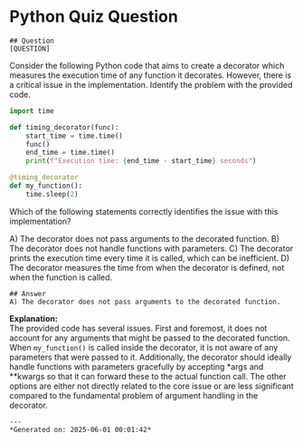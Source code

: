 # Python Quiz Question
    
    ## Question
    [QUESTION]  
Consider the following Python code that aims to create a decorator which measures the execution time of any function it decorates. However, there is a critical issue in the implementation. Identify the problem with the provided code.

```python
import time

def timing_decorator(func):
    start_time = time.time()
    func()
    end_time = time.time()
    print(f"Execution time: {end_time - start_time} seconds")

@timing_decorator
def my_function():
    time.sleep(2)
```

Which of the following statements correctly identifies the issue with this implementation?

A) The decorator does not pass arguments to the decorated function.
B) The decorator does not handle functions with parameters.
C) The decorator prints the execution time every time it is called, which can be inefficient.
D) The decorator measures the time from when the decorator is defined, not when the function is called.
    
    ## Answer
    A) The decorator does not pass arguments to the decorated function.

**Explanation:**  
The provided code has several issues. First and foremost, it does not account for any arguments that might be passed to the decorated function. When `my_function()` is called inside the decorator, it is not aware of any parameters that were passed to it. Additionally, the decorator should ideally handle functions with parameters gracefully by accepting *args and **kwargs so that it can forward these to the actual function call. The other options are either not directly related to the core issue or are less significant compared to the fundamental problem of argument handling in the decorator.
    
    ---
    *Generated on: 2025-06-01 00:01:42*
    